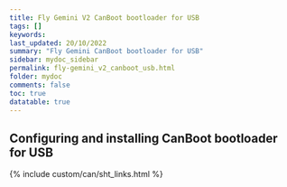 ```yaml
---
title: Fly Gemini V2 CanBoot bootloader for USB
tags: []
keywords: 
last_updated: 20/10/2022
summary: "Fly Gemini CanBoot bootloader for USB"
sidebar: mydoc_sidebar
permalink: fly-gemini_v2_canboot_usb.html
folder: mydoc
comments: false
toc: true
datatable: true
---
```


## Configuring and installing CanBoot bootloader for USB

{% include custom/can/sht_links.html %}
